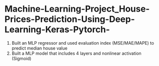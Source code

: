# Machine-Learning-Project_House-Prices-Prediction-Using-Deep-Learning-Keras-Pytorch-
1. Built an MLP regressor and used evaluation index (MSE/MAE/MAPE) to predict median house value
2. Built a MLP model that includes 4 layers and nonlinear activation (Sigmoid)
